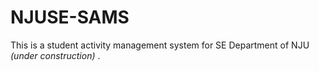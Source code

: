 # NJUSE-SAMS
This is a student activity management system for SE Department of NJU *(under construction)* .

